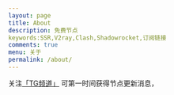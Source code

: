 ```yaml
---
layout: page
title: About
description: 免费节点
keywords:SSR,V2ray,Clash,Shadowrocket,订阅链接
comments: true
menu: 关于
permalink: /about/
---
```

关注[「TG频道」](https://t.me/zhongwen_zn) 可第一时间获得节点更新消息，




